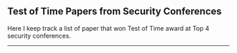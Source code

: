 ## Test of Time Papers from Security Conferences

Here I keep track a list of paper that won Test of Time award at Top 4 security conferences.

---
